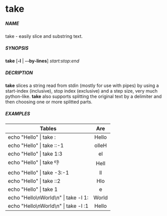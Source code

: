 # take
##### NAME
take - easily slice and substring text.
##### SYNOPSIS
**take** [**-l** | **--by-lines**] _start:stop:end_

##### DECRIPTION
**take** slices a string read from stdin (mostly for use with pipes) by using a start-index (inclusive), stop index (exclusive) and a step size, very much python-like.
**take** also supports splitting the original text by a delimiter and then choosing one or more splitted parts.

##### EXAMPLES

| Tables        | Are           | 
| ------------- |:-------------:| 
| echo "Hello" \| take :       | Hello | 
| echo "Hello" \| take ::-1        | olleH      | 
| echo "Hello" \| take 1:3 |  el     | 
| echo "Hello" \| take :-1:  |  Hell     | 
| echo "Hello" \| take -3:-1 |  ll     | 
| echo "Hello" \| take ::2 |  Hlo     | 
| echo "Hello" \| take 1 |  e     | 
| echo "Hello\nWorld\n" \| take -l 1: |  World     | 
| echo "Hello\nWorld\n" \| take -l :1 |  Hello     | 
